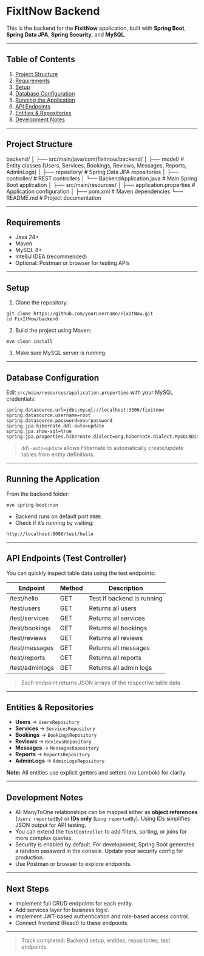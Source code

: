 # FixItNow Backend

This is the backend for the **FixItNow** application, built with **Spring Boot**, **Spring Data JPA**, **Spring Security**, and **MySQL**.

---

## Table of Contents

1. [Project Structure](#project-structure)  
2. [Requirements](#requirements)  
3. [Setup](#setup)  
4. [Database Configuration](#database-configuration)  
5. [Running the Application](#running-the-application)  
6. [API Endpoints](#api-endpoints)  
7. [Entities & Repositories](#entities--repositories)  
8. [Development Notes](#development-notes)  

---

## Project Structure

backend/
│
├── src/main/java/com/fixitnow/backend/
│   ├── model/          # Entity classes (Users, Services, Bookings, Reviews, Messages, Reports, AdminLogs)
│   ├── repository/     # Spring Data JPA repositories
│   ├── controller/     # REST controllers
│   └── BackendApplication.java  # Main Spring Boot application
│
├── src/main/resources/
│   ├── application.properties   # Application configuration
│
├── pom.xml             # Maven dependencies
└── README.md           # Project documentation

---

## Requirements

- Java 24+
- Maven
- MySQL 8+
- IntelliJ IDEA (recommended)
- Optional: Postman or browser for testing APIs

---

## Setup

1. Clone the repository:

```
git clone https://github.com/yourusername/FixItNow.git
cd FixItNow/backend
````

2. Build the project using Maven:

```
mvn clean install
```

3. Make sure MySQL server is running.

---

## Database Configuration

Edit `src/main/resources/application.properties` with your MySQL credentials:

```
spring.datasource.url=jdbc:mysql://localhost:3306/fixitnow
spring.datasource.username=root
spring.datasource.password=yourpassword
spring.jpa.hibernate.ddl-auto=update
spring.jpa.show-sql=true
spring.jpa.properties.hibernate.dialect=org.hibernate.dialect.MySQL8Dialect
```

> `ddl-auto=update` allows Hibernate to automatically create/update tables from entity definitions.

---

## Running the Application

From the backend folder:

```
mvn spring-boot:run
```

* Backend runs on default port `8080`.
* Check if it’s running by visiting:

```
http://localhost:8080/test/hello
```

---

## API Endpoints (Test Controller)

You can quickly inspect table data using the test endpoints:

| Endpoint        | Method | Description                |
| --------------- | ------ | -------------------------- |
| /test/hello     | GET    | Test if backend is running |
| /test/users     | GET    | Returns all users          |
| /test/services  | GET    | Returns all services       |
| /test/bookings  | GET    | Returns all bookings       |
| /test/reviews   | GET    | Returns all reviews        |
| /test/messages  | GET    | Returns all messages       |
| /test/reports   | GET    | Returns all reports        |
| /test/adminlogs | GET    | Returns all admin logs     |

> Each endpoint returns JSON arrays of the respective table data.

---

## Entities & Repositories

* **Users** → `UsersRepository`
* **Services** → `ServicesRepository`
* **Bookings** → `BookingsRepository`
* **Reviews** → `ReviewsRepository`
* **Messages** → `MessagesRepository`
* **Reports** → `ReportsRepository`
* **AdminLogs** → `AdminLogsRepository`

**Note:** All entities use explicit getters and setters (no Lombok) for clarity.

---

## Development Notes

* All ManyToOne relationships can be mapped either as **object references** (`Users reportedBy`) or **IDs only** (`Long reportedBy`). Using IDs simplifies JSON output for API testing.
* You can extend the `TestController` to add filters, sorting, or joins for more complex queries.
* Security is enabled by default. For development, Spring Boot generates a random password in the console. Update your security config for production.
* Use Postman or browser to explore endpoints.

---

## Next Steps

* Implement full CRUD endpoints for each entity.
* Add services layer for business logic.
* Implement JWT-based authentication and role-based access control.
* Connect frontend (React) to these endpoints.

---

> Track completed: Backend setup, entities, repositories, test endpoints.

```
